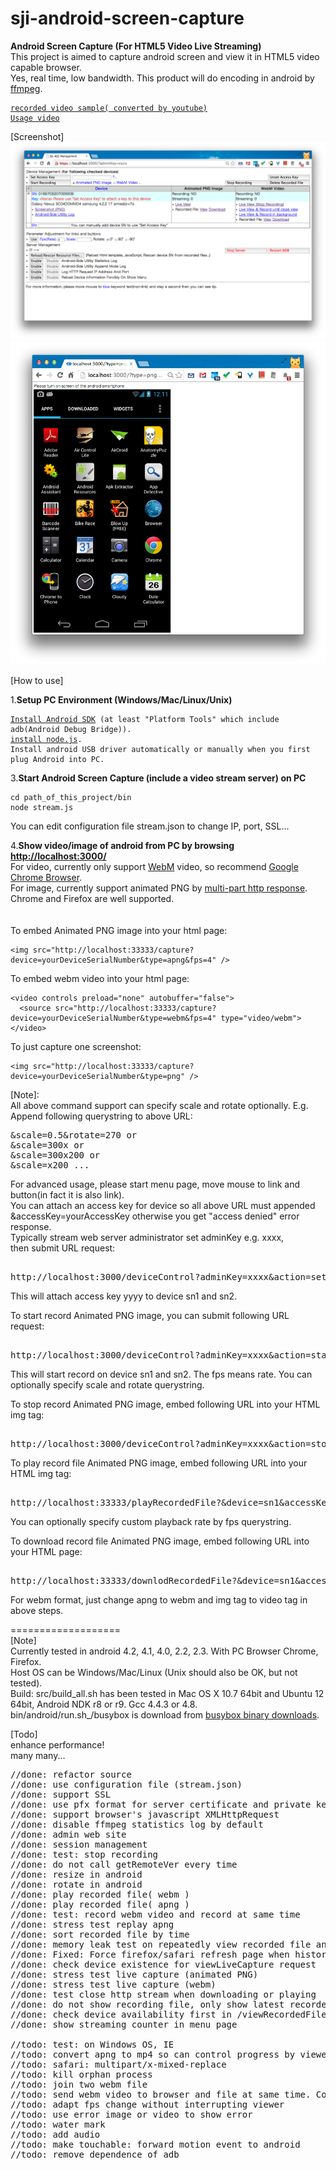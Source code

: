 sji-android-screen-capture
===================
<b>Android Screen Capture (For HTML5 Video Live Streaming)</b>  
This project is aimed to capture android screen and view it in HTML5 video capable browser.  
Yes, real time, low bandwidth.  This product will do encoding in android by <a href="http://ffmpeg.org/">ffmpeg</a>.  
<pre><code><a href="http://youtu.be/CWcOjzAJ6Sg">recorded video sample( converted by youtube)</a>  
<a href="http://youtu.be/1wZYHHzMwQ8">Usage video</a></code></pre>
  
[Screenshot]
<img src="doc/screenshot-menu.png" />
<img src="doc/screenshot-png.png" />

[How to use]  
  
1.<b>Setup PC Environment (Windows/Mac/Linux/Unix)</b>  
<pre><code><a href="http://developer.android.com/sdk/index.html">Install Android SDK</a> (at least "Platform Tools" which include adb(Android Debug Bridge)).  
<a href="http://nodejs.org/download/">install node.js</a>.  
Install android USB driver automatically or manually when you first plug Android into PC.  
</code></pre>

3.<b>Start Android Screen Capture (include a video stream server) on PC</b>  
<pre><code>cd path_of_this_project/bin  
node stream.js
</code></pre>
You can edit configuration file stream.json to change IP, port, SSL...  

4.<b>Show video/image of android from PC by browsing <a href="http://localhost:3000/">http://localhost:3000/</a></b>  
For video, currently only support <a href="http://www.webmproject.org/">WebM</a> video, so recommend <a href="http://www.google.com/chrome">Google Chrome Browser</a>.  
For image, currently support animated PNG by <a href="http://en.wikipedia.org/wiki/MIME#Mixed-Replace">multi-part http response</a>. Chrome and Firefox are well supported.  
<br/><br/>
To embed Animated PNG image into your html page:  
<pre><code>&lt;img src="http://localhost:33333/capture?device=yourDeviceSerialNumber&type=apng&fps=4" /&gt;
</code></pre>

To embed webm video into your html page:  
<pre><code>&lt;video controls preload="none" autobuffer="false"&gt;  
  &lt;source src="http://localhost:33333/capture?device=yourDeviceSerialNumber&type=webm&fps=4" type="video/webm">  
&lt;/video&gt;
</code></pre>  

To just capture one screenshot:  
<pre><code>&lt;img src="http://localhost:33333/capture?device=yourDeviceSerialNumber&type=png" /&gt;
</code></pre>

[Note]:  
All above command support can specify scale and rotate optionally. E.g. Append following querystring to above URL:
<pre>
&scale=0.5&rotate=270 or  
&scale=300x or  
&scale=300x200 or  
&scale=x200 ...  
</pre>  
  
For advanced usage, please start menu page, move mouse to link and button(in fact it is also link).  
You can attach an access key for device so all above URL must  appended &accessKey=yourAccessKey otherwise you get "access denied" error response.  
Typically stream web server administrator set adminKey e.g. xxxx,   
then submit URL request:  
<pre>  
http://localhost:3000/deviceControl?adminKey=xxxx&action=setAccessKey&accessKey=yyyy&device=sn1&device=sn2  ....  
</pre>  
This will attach access key yyyy to device sn1 and sn2.  
  
To start record Animated PNG image, you can submit following URL request:  
<pre>  
http://localhost:3000/deviceControl?adminKey=xxxx&action=startRecording&device=sn1&device=sn2&type=apng&fps=4  
</pre>  
  
This will start record on device sn1 and sn2. The fps means rate. You can optionally specify scale and rotate querystring.  
  
To stop record Animated PNG image, embed following URL into your HTML img tag:  
<pre>  
http://localhost:3000/deviceControl?adminKey=xxxx&action=stopRecording&device=sn1&device=sn2    
</pre>  
  
To play record file Animated PNG image, embed following URL into your HTML img tag:  
<pre>  
http://localhost:33333/playRecordedFile?&device=sn1&accessKey=yyyy&type=apng  
</pre>  
  
You can optionally specify custom playback rate by fps querystring.  

To download record file Animated PNG image, embed following URL into your HTML page:  
<pre>  
http://localhost:33333/downlodRecordedFile?&device=sn1&accessKey=yyyy&type=apng  
</pre>  
  
For webm format, just change apng to webm and img tag to video tag in above steps.   

===================  
[Note]  
    Currently tested in android 4.2, 4.1, 4.0, 2.2, 2.3.  With PC Browser Chrome, Firefox.  
    Host OS can be Windows/Mac/Linux (Unix should also be OK, but not tested).  
    Build: src/build_all.sh has been tested in Mac OS X 10.7 64bit and Ubuntu 12 64bit,
    Android NDK r8 or r9. Gcc 4.4.3 or 4.8.  
    bin/android/run.sh_/busybox is download from <a href="http://www.busybox.net/downloads/binaries/latest/busybox-armv5l">busybox binary downloads</a>.  
  
[Todo]  
    enhance performance!  
    many many...  

<pre>
//done: refactor source
//done: use configuration file (stream.json)
//done: support SSL
//done: use pfx format for server certificate and private key
//done: support browser's javascript XMLHttpRequest
//done: disable ffmpeg statistics log by default
//done: admin web site
//done: session management
//done: test: stop recording
//done: do not call getRemoteVer every time
//done: resize in android
//done: rotate in android
//done: play recorded file( webm )
//done: play recorded file( apng )
//done: test: record webm video and record at same time
//done: stress test replay apng
//done: sort recorded file by time
//done: memory leak test on repeatedly view recorded file and view live capture
//done: Fixed: Force firefox/safari refresh page when history back
//done: check device existence for viewLiveCapture request
//done: stress test live capture (animated PNG)
//done: stress test live capture (webm)
//done: test close http stream when downloading or playing
//done: do not show recording file, only show latest recorded file
//done: check device availability first in /viewRecordedFile or /viewLiveCapture
//done: show streaming counter in menu page

//todo: test: on Windows OS, IE
//todo: convert apng to mp4 so can control progress by viewer
//todo: safari: multipart/x-mixed-replace
//todo: kill orphan process
//todo: join two webm file
//todo: send webm video to browser and file at same time. Completely remove recordOption when viewLiveCapture
//todo: adapt fps change without interrupting viewer
//todo: use error image or video to show error
//todo: water mark
//todo: add audio
//todo: make touchable: forward motion event to android
//todo: remove dependence of adb
</pre>
